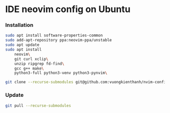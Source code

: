 # IDE neovim config on Ubuntu

### Installation
```sh
sudo apt install software-properties-common
sudo add-apt-repository ppa:neovim-ppa/unstable
sudo apt update
sudo apt install
    neovim\
    git curl xclip\
    unzip ripgrep fd-find\
    gcc g++ make\
    python3-full python3-venv python3-pynvim\

git clone --recurse-submodules git@github.com:vuongkienthanh/nvim-configs-linux.git ~/.config/nvim
```

### Update
```sh
git pull --recurse-submodules
```
